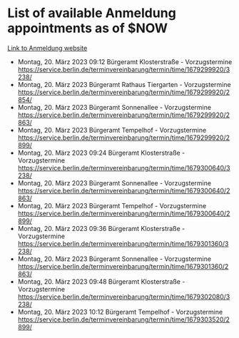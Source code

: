 # List of available Anmeldung appointments as of $NOW
[Link to Anmeldung website](https://service.berlin.de/terminvereinbarung/termin/tag.php?termin=1&anliegen[]=120686&dienstleisterlist=122210,122217,327316,122219,327312,122227,327314,122231,327346,122243,327348,122254,122252,329742,122260,329745,122262,329748,122271,327278,122273,327274,122277,327276,330436,122280,327294,122282,327290,122284,327292,122291,327270,122285,327266,122286,327264,122296,327268,150230,329760,122297,327286,122294,327284,122312,329763,122314,329775,122304,327330,122311,327334,122309,327332,317869,122281,327352,122279,329772,122283,122276,327324,122274,327326,122267,329766,122246,327318,122251,327320,122257,327322,122208,327298,122226,327300&herkunft=http%3A%2F%2Fservice.berlin.de%2Fdienstleistung%2F120686%2F)
- Montag, 20. März 2023 09:12 Bürgeramt Klosterstraße - Vorzugstermine https://service.berlin.de/terminvereinbarung/termin/time/1679299920/3238/
- Montag, 20. März 2023  Bürgeramt Rathaus Tiergarten - Vorzugstermine https://service.berlin.de/terminvereinbarung/termin/time/1679299920/2854/
- Montag, 20. März 2023  Bürgeramt Sonnenallee - Vorzugstermine https://service.berlin.de/terminvereinbarung/termin/time/1679299920/2863/
- Montag, 20. März 2023  Bürgeramt Tempelhof - Vorzugstermine https://service.berlin.de/terminvereinbarung/termin/time/1679299920/2899/
- Montag, 20. März 2023 09:24 Bürgeramt Klosterstraße - Vorzugstermine https://service.berlin.de/terminvereinbarung/termin/time/1679300640/3238/
- Montag, 20. März 2023  Bürgeramt Sonnenallee - Vorzugstermine https://service.berlin.de/terminvereinbarung/termin/time/1679300640/2863/
- Montag, 20. März 2023  Bürgeramt Tempelhof - Vorzugstermine https://service.berlin.de/terminvereinbarung/termin/time/1679300640/2899/
- Montag, 20. März 2023 09:36 Bürgeramt Klosterstraße - Vorzugstermine https://service.berlin.de/terminvereinbarung/termin/time/1679301360/3238/
- Montag, 20. März 2023  Bürgeramt Sonnenallee - Vorzugstermine https://service.berlin.de/terminvereinbarung/termin/time/1679301360/2863/
- Montag, 20. März 2023 09:48 Bürgeramt Klosterstraße - Vorzugstermine https://service.berlin.de/terminvereinbarung/termin/time/1679302080/3238/
- Montag, 20. März 2023 10:12 Bürgeramt Tempelhof - Vorzugstermine https://service.berlin.de/terminvereinbarung/termin/time/1679303520/2899/
